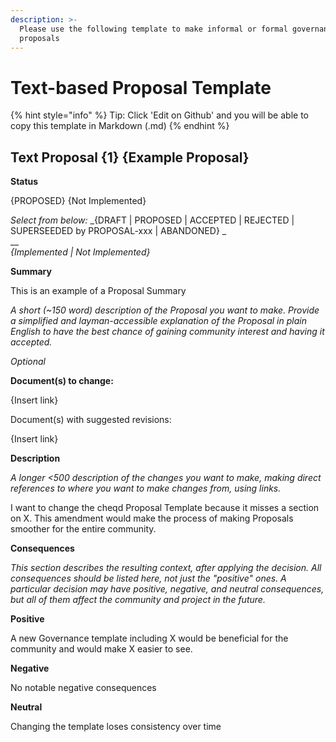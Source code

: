 ```yaml
---
description: >-
  Please use the following template to make informal or formal governance
  proposals
---
```


# Text-based Proposal Template

{% hint style="info" %}
Tip: Click 'Edit on Github' and you will be able to copy this template in Markdown (.md)
{% endhint %}

## **Text Proposal {1} {Example Proposal}**

**Status**

{PROPOSED} {Not Implemented}

_Select from below:_ _{DRAFT | PROPOSED | ACCEPTED | REJECTED | SUPERSEEDED by PROPOSAL-xxx | ABANDONED} _\
__\
_{Implemented | Not Implemented}_

**Summary**

This is an example of a Proposal Summary

_A short (\~150 word) description of the Proposal you want to make. Provide a simplified and layman-accessible explanation of the Proposal in plain English to have the best chance of gaining community interest and having it accepted._

_Optional_

**Document(s) to change:**

{Insert link}

Document(s) with suggested revisions:

{Insert link}

**Description**

_A longer <500 description of the changes you want to make, making direct references to where you want to make changes from, using links._

I want to change the cheqd Proposal Template because it misses a section on X. This amendment would make the process of making Proposals smoother for the entire community. 

**Consequences**

_This section describes the resulting context, after applying the decision. All consequences should be listed here, not just the "positive" ones. A particular decision may have positive, negative, and neutral consequences, but all of them affect the community and project in the future._

**Positive**

A new Governance template including X would be beneficial for the community and would make X easier to see.

**Negative**

No notable negative consequences

**Neutral**

Changing the template loses consistency over time
